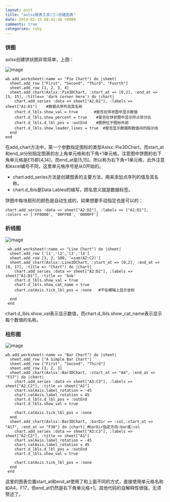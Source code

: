 ```yaml
---
layout: post
title: "axlsx报表工具(三)创建图表"
date: 2014-02-15 00:42:48 +0800
comments: true
categories: ruby
---
```


### 饼图

axlsx创建饼状图非常简单，上图：

![image](http://e.hiphotos.bdimg.com/album/s%3D550%3Bq%3D90%3Bc%3Dxiangce%2C100%2C100/sign=4ccd2d6c4334970a4373102aa5f1a0f5/fc1f4134970a304ec10145b9d3c8a786c9175c56.jpg?referer=ddc5668e5066d016270eab189c4c&x=.jpg)

	wb.add_worksheet(:name => "Pie Chart") do |sheet|
	  sheet.add_row ["First", "Second", "Third", "Fourth"]
	  sheet.add_row [1, 2, 3, 4]
	  sheet.add_chart(Axlsx::Pie3DChart, :start_at => [0,2], :end_at => [5, 15], :title=> 'dark corner here') do |chart|
	    chart.add_series :data => sheet["A2:D2"], :labels => sheet["A1:D1"]    #数据点序列及其名称
	    chart.d_lbls.show_val = true       #是否在饼状图中显示数值
	    chart.d_lbls.show_percent = true    #是否在饼状图中显示所占百分比
	    chart.d_lbls.d_lbl_pos = :outEnd    #图例位于图标外部
	    chart.d_lbls.show_leader_lines = true  #是否显示数据和数值间的指示线
	  end
	end

在add_chart方法中，第一个参数指定图标的类型Aslsx::Pie3DChart，而start_at和end_at分别指定图表的左上角单元格和右下角+1单元格，注意图中饼图的右下角单元格是E15即[4,14]，而end_at是[5,15]，所以称为右下角+1单元格，此外注意和excel编号不同，这里单元格序号是从0开始的。

* chart.add_series方法是创建图表的主要方法，用来添加点序列的值及其名称。
* chart.d_lbls是Data Lables的缩写，顾名思义就是数据标签。

饼图中每块扇形的颜色是自动生成的，如果想要手动指定也是可以的：

	chart.add_series :data => sheet["A2:D2"], :labels => ["A1:D1"], :colors => ['FF0000', '00FF00', '0000FF']

### 折线图

![image](http://c.hiphotos.bdimg.com/album/s%3D550%3Bq%3D90%3Bc%3Dxiangce%2C100%2C100/sign=7fd401bba586c9170c03523cf90601f2/d0c8a786c9177f3e8d17194e72cf3bc79f3d5656.jpg?referer=7d35047437fae6cd55a39e51924c&x=.jpg)

	 wb.add_worksheet(:name => "Line Chart") do |sheet|
	  sheet.add_row ['l1','l2','l3','l4']
	  sheet.add_row [1, 2, 100, '=sum(A2:C2)']
	  sheet.add_chart(Axlsx::Line3DChart, :start_at => [0,2], :end_at => [8, 17], :title => "Chart") do |chart|
	    chart.add_series :data => sheet["A2:D2"], :labels => sheet["A1:D1"], :title => 'bob'
	    chart.d_lbls.show_val = true
	    chart.d_lbls.show_cat_name = true
	    chart.catAxis.tick_lbl_pos = :none   #不在横轴上显示坐标
	
	  end
	 end

chart.d_lbls.show_val表示显示数值，而chart.d_lbls.show_cat_name表示显示每个数值的名称。

### 柱形图

![image](http://d.hiphotos.bdimg.com/album/s%3D550%3Bq%3D90%3Bc%3Dxiangce%2C100%2C100/sign=4cc5e74b1d30e924cba49c347c331f3b/29381f30e924b899e2cc837b6c061d950b7bf685.jpg?referer=473e18b979cb0a46dc35bf09329b&x=.jpg)

	wb.add_worksheet(:name => "Bar Chart") do |sheet|
	  sheet.add_row ["A Simple Bar Chart"]
	  sheet.add_row ["First", "Second", "Third"]
	  sheet.add_row [1, 2, 3]
	  sheet.add_chart(Axlsx::Bar3DChart, :start_at => "A4", :end_at => "F17") do |chart|
	    chart.add_series :data => sheet["A3:C3"], :labels => sheet["A2:C2"], :title => sheet["A1"]
	    chart.valAxis.label_rotation = -45
	    chart.catAxis.label_rotation = 45
	    chart.d_lbls.d_lbl_pos = :outEnd
	    chart.d_lbls.show_val = true
	
	    chart.catAxis.tick_lbl_pos = :none
	  end
	  sheet.add_chart(Axlsx::Bar3DChart, :barDir => :col,:start_at => "A17", :end_at => "F30") do |chart| #barDir指定方向:bar或:col
	    chart.add_series :data => sheet["A3:C3"], :labels => sheet["A2:C2"], :title => sheet["A1"]
	    chart.valAxis.label_rotation = -45
	    chart.catAxis.label_rotation = 45
	    chart.d_lbls.d_lbl_pos = :outEnd
	    chart.d_lbls.show_val = true
	
	    chart.catAxis.tick_lbl_pos = :none
	  end
	 end

这里的图表位置start_at和end_at使用了和上面不同的方式，直接使用单元格名称如A4，F17，但end_at仍然是右下角单元格+1。其他代码的自解释性很强，无须赘述了。